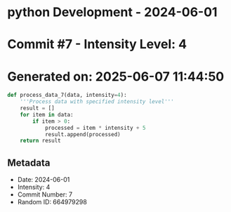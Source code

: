﻿# python Development - 2024-06-01
# Commit #7 - Intensity Level: 4
# Generated on: 2025-06-07 11:44:50
```python
def process_data_7(data, intensity=4):
    '''Process data with specified intensity level'''
    result = []
    for item in data:
        if item > 0:
            processed = item * intensity + 5
            result.append(processed)
    return result
```
## Metadata
- Date: 2024-06-01
- Intensity: 4
- Commit Number: 7
- Random ID: 664979298
